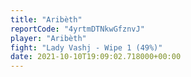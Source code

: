 ```yaml
---
title: "Aribèth"
reportCode: "4yrtmDTNkwGfznvJ"
player: "Aribèth"
fight: "Lady Vashj - Wipe 1 (49%)"
date: 2021-10-10T19:09:02.718000+00:00
---
```

